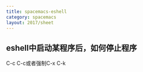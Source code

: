 ```yaml
---
title: spacemacs-eshell
category: spacemacs
layout: 2017/sheet
---
```


## eshell中启动某程序后，如何停止程序

C-c C-c或者强制C-x C-k

